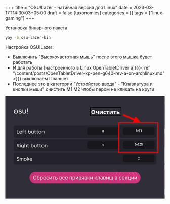 +++
title = "OSU!Lazer - нативная версия для Linux"
date = 2023-03-17T14:30:03+05:00
draft = false
[taxonomies]
categories = []
tags = ["linux-gaming"]
+++

Установка бинарного пакета

```sh
yay -S osu-lazer-bin
```

Настройка OSU!Lazer:

- Выключить "Высокочастотная мышь" после этого мышка будет работать
- И для работы [настроенного в Linux OpenTabletDriver'а]({{< ref "/content/posts/OpenTabletDriver-xp-pen-g640-rev-a-on-archlinux.md" >}}) выключаем Планшет
- Последнее это в категории "Устройство ввода" - "Клавиатура и кнопки мыши" очистить M1 M2 чтобы пером не кликать на круги

![image](/images/osu-on-archlinux/osu-settings.png)
